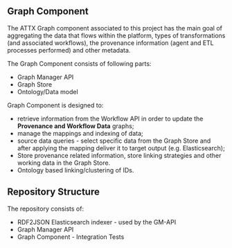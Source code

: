 ## Graph Component

The ATTX Graph component associated to this project has the main goal of aggregating the data that flows within the platform, types of transformations (and associated workflows), the provenance information (agent and ETL processes performed) and other metadata.

The Graph Component consists of following parts:
- Graph Manager API
- Graph Store
- Ontology/Data model

Graph Component is designed to:
* retrieve information from the Workflow API in order to update the **Provenance and Workflow Data** graphs;
* manage the mappings and indexing of data;
* source data queries - select specific data from the Graph Store and after applying the mapping deliver it to target output (e.g. Elasticsearch);
* Store provenance related information, store linking strategies and other working data in the Graph Store.
* Ontology based linking/clustering of IDs.

## Repository Structure

The repository consists of:
* RDF2JSON Elasticsearch indexer - used by the GM-API
* Graph Manager API
* Graph Component - Integration Tests
